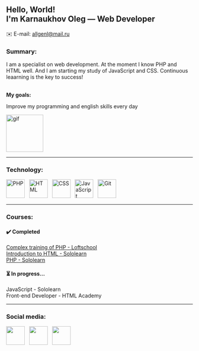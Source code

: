 ## Hello, World!<br>I'm Karnaukhov Oleg — Web Developer
✉️ E-mail: allgenl@mail.ru

<div style='width=25%'>
    <h3>Summary:</h3>
    <p> I am a specialist on web development. At the moment I know PHP and HTML well. And I am starting my study of JavaScript and CSS. Continuous leaarning is the key to success!</p><br>
    <b>My goals:</b></p><p>Improve my programming and english skills every day
  </div>
  <div>
    <img src='https://camo.githubusercontent.com/63371d36886ee658f5a97401f393e1ab1684b2fd3de674b8f5efc7d410b2a3d0/68747470733a2f2f6d656469612e67697068792e636f6d2f6d656469612f57556c706c634d704f43456d5447427442572f67697068792e676966' height='100px' alt='gif'>
</div>


<hr>
<h3> Technology:</h3>
<div>
  <img src='https://www.php.net/images/logos/new-php-logo.svg' alt='PHP' height='50px'>&nbsp&nbsp
  <img src='https://upload.wikimedia.org/wikipedia/commons/3/38/HTML5_Badge.svg' alt='HTML' height='50px'>&nbsp&nbsp
  <img src='https://upload.wikimedia.org/wikipedia/commons/thumb/6/62/CSS3_logo.svg/1200px-CSS3_logo.svg.png' alt='CSS' height='50px'>&nbsp&nbsp
  <img src='https://upload.wikimedia.org/wikipedia/commons/6/6a/JavaScript-logo.png' alt='JavaScript' height='50px'>&nbsp&nbsp
  <img src='https://git-scm.com/images/logos/downloads/Git-Icon-1788C.svg' alt='Git' height='50px'>&nbsp&nbsp
</div>

---
### Courses:
#### ✔️ Completed 
<a href='https://loftschool.com/diploma/YC1676991430/ru/pdf' target='_blank'>Complex training of PHP - Loftschool</a><br>
<a href='https://api2.sololearn.com/v2/certificates/CC-GPIGGQK0/image/jpg' target='_blank'>Introduction to HTML - Sololearn</a><br>
<a href='https://www.sololearn.com/certificates/CT-5IDT6QTG' target='_blank'>PHP - Sololearn</a><br>
#### ⏳ In progress...
JavaScript - Sololearn<br>
Front-end Developer - HTML Academy

---
### Social media:

<p align="left">
</a> <a href="http://www.instagram.com/allgenl" target="_blank" rel="noreferrer"><img src="https://raw.githubusercontent.com/danielcranney/readme-generator/main/public/icons/socials/instagram.svg" width="50" height="50" /></a>&nbsp&nbsp
<a href="http://vk.com/allgenl" target="_blank" rel="noreferrer"><img src="https://upload.wikimedia.org/wikipedia/commons/2/21/VK.com-logo.svg" width="50" height="50" /></a>&nbsp&nbsp
<a href="https://t.me/allgenl" target="_blank" rel="noreferrer"><img src="https://upload.wikimedia.org/wikipedia/commons/8/82/Telegram_logo.svg" width="50" height="50" /></a>
</p>
